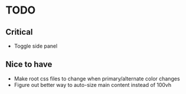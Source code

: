 # TODO

## Critical

- Toggle side panel

## Nice to have

- Make root css files to change when primary/alternate color changes
- Figure out better way to auto-size main content instead of 100vh
